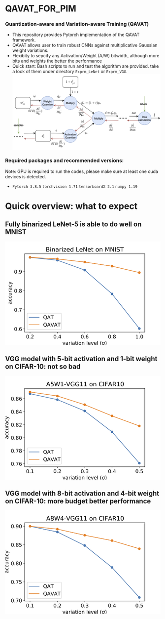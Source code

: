 # QAVAT_FOR_PIM
### Quantization-aware and Variation-aware Training (QAVAT)
- This repository provides Pytorch implementation of the QAVAT framework.  
- QAVAT allows user to train robust CNNs against multiplicative Gaussian weight variations.
- Flexibity to sepcify any Activation/Weight (A/W) bitwidth, although more bits and weights the better the performance
- Quick start: Bash scripts to run and test the algorithm are provided. take a look of them under directory ```Exprm_LeNet``` or ```Exprm_VGG```.
![QAVAT](https://github.com/JamesTuna/QAVAT_FOR_PIM/blob/main/CodeIrrelevant/QAVAT.png)  
### Required packages and recommended versions: 
Note: GPU is required to run the codes, please make sure at least one cuda devices is detected.
- ```Pytorch 3.8.5``` ```torchvision 1.71``` ```tensorboardX 2.1``` ```numpy 1.19```
# Quick overview: what to expect
## Fully binarized LeNet-5 is able to do well on MNIST
![](https://github.com/JamesTuna/QAVAT_FOR_PIM/blob/main/CodeIrrelevant/A1W1-LeNet.png)
## VGG model with 5-bit activation and 1-bit weight on CIFAR-10: not so bad
![](https://github.com/JamesTuna/QAVAT_FOR_PIM/blob/main/CodeIrrelevant/A5W1-VGG11.png)
## VGG model with 8-bit activation and 4-bit weight on CIFAR-10: more budget better performance
![](https://github.com/JamesTuna/QAVAT_FOR_PIM/blob/main/CodeIrrelevant/A8W4-VGG11.png)

